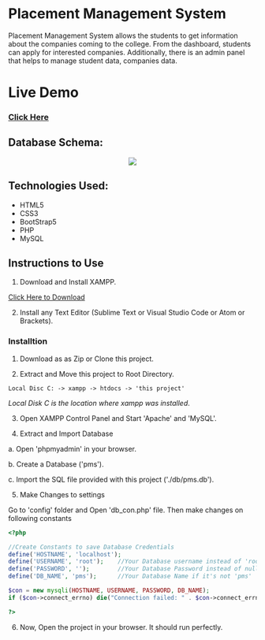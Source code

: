 # Placement Management System

<p>
  Placement Management System allows the students to get information about the companies coming to the college. From the dashboard, students can apply for interested companies.
  Additionally, there is an admin panel that helps to manage student data, companies data.
</p>

# Live Demo
### <a href="https://maimt2021team03.000webhostapp.com/"> Click Here </a>

## Database Schema: 

<p align="center">
  <img src="https://res.cloudinary.com/dyolrju8j/image/upload/v1632166331/bg-trans_umnv8t.png" />
</p>

## Technologies Used:

<ul>
  <li> HTML5 </li>
  <li> CSS3 </li>
  <li> BootStrap5 </li>
  <li> PHP </li>
  <li> MySQL </li>
</ul>

## Instructions to Use

1. Download and Install XAMPP.

[Click Here to Download](https://www.apachefriends.org/index.html)

2. Install any Text Editor (Sublime Text or Visual Studio Code or Atom or Brackets).

### Installtion

1. Download as as Zip or Clone this project.
 
2. Extract and Move this project to Root Directory.
```
Local Disc C: -> xampp -> htdocs -> 'this project'
```
*Local Disk C is the location where xampp was installed*.

3. Open XAMPP Control Panel and Start 'Apache' and 'MySQL'.

4. Extract and Import Database

  a. Open 'phpmyadmin' in your browser.

  b. Create a Database ('pms').

  c. Import the SQL file provided with this project ('./db/pms.db').

5. Make Changes to settings

  Go to 'config' folder and Open 'db_con.php' file. Then make changes on following constants

```php
<?php 

//Create Constants to save Database Credentials
define('HOSTNAME', 'localhost');
define('USERNAME', 'root');    //Your Database username instead of 'root'
define('PASSWORD', '');        //Your Database Password instead of null/empty
define('DB_NAME', 'pms');      //Your Database Name if it's not 'pms'

$con = new mysqli(HOSTNAME, USERNAME, PASSWORD, DB_NAME);
if ($con->connect_errno) die("Connection failed: " . $con->connect_errno);

?>
```

6. Now, Open the project in your browser. It should run perfectly.
